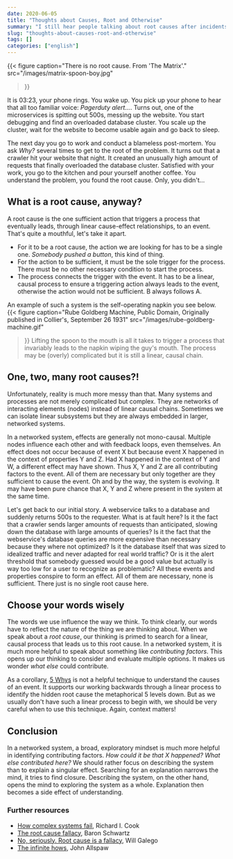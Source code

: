 ```yaml
---
date: 2020-06-05
title: "Thoughts about Causes, Root and Otherwise"
summary: "I still hear people talking about root causes after incidents. In this short essay I explain why it is better to ask about contributing factors instead."
slug: "thoughts-about-causes-root-and-otherwise"
tags: []
categories: ["english"]
---
```


{{< figure
  caption="There is no root cause. From 'The Matrix'."
  src="/images/matrix-spoon-boy.jpg"
>}}

It is 03:23, your phone rings. You wake up. You pick up your phone to hear that all too familiar voice: _Pagerduty alert..._. Turns out, one of the microservices is spitting out 500s, messing up the website. You start debugging and find an overloaded database cluster. You scale up the cluster, wait for the website to become usable again and go back to sleep.

The next day you go to work and conduct a blameless post-mortem. You ask _Why?_ several times to get to the root of the problem. It turns out that a crawler hit your website that night. It created an unusually high amount of requests that finally overloaded the database cluster. Satisfied with your work, you go to the kitchen and pour yourself another coffee. You understand the problem, you found the root cause. Only, you didn't...

## What is a root cause, anyway?

A root cause is the one sufficient action that triggers a process that eventually leads, through linear cause-effect relationships, to an event. That's quite a mouthful, let's take it apart.

- For it to be a root cause, the action we are looking for has to be a single one. _Somebody pushed a button_, this kind of thing.
- For the action to be sufficient, it must be the sole trigger for the process.  There must be no other necessary condition to start the process.
- The process connects the trigger with the event. It has to be a linear,  causal process to ensure a triggering action always leads to the event,  otherwise the action would not be sufficient. B always follows A.

An example of such a system is the self-operating napkin you see below.
{{< figure
  caption="Rube Goldberg Machine, Public Domain, Originally published in Collier's, September 26 1931"
  src="/images/rube-goldberg-machine.gif"
>}}
Lifting the spoon to the mouth is all it takes to trigger a process that invariably leads to the napkin wiping the guy's mouth. The process may be (overly) complicated but it is still a linear, causal chain.

## One, two, many root causes?!

Unfortunately, reality is much more messy than that. Many systems and processes are not merely complicated but complex. They are networks of interacting elements (nodes) instead of linear causal chains. Sometimes we can isolate linear subsystems but they are always embedded in larger, networked systems.

In a networked system, effects are generally not mono-causal. Multiple nodes influence each other and with feedback loops, even themselves. An effect does not occur because of event X but because event X happened in the context of properties Y and Z. Had X happened in the context of Y and W, a different effect may have shown. Thus X, Y and Z are all contributing factors to the event. All of them are necessary but only together are they sufficient to cause the event. Oh and by the way, the system is evolving. It may have been pure chance that X, Y and Z where present in the system at the same time.

Let's get back to our initial story. A webservice talks to a database and suddenly returns 500s to the requester. What is at fault here? Is it the fact that a crawler sends larger amounts of requests than anticipated, slowing down the database with large amounts of queries? Is it the fact that the webservice's database queries are more expensive than necessary because they where not optimized? Is it the database itself that was sized to idealized traffic and never adapted for real world traffic? Or is it the alert threshold that somebody guessed would be a good value but actually is way too low for a user to recognize as problematic? All these events and properties conspire to form an effect. All of them are necessary, none is sufficient. There just is no single root cause here.

## Choose your words wisely

The words we use influence the way we think. To think clearly, our words have to reflect the nature of the thing we are thinking about. When we speak about a _root cause_, our thinking is primed to search for a linear, causal process that leads us to this root cause. In a networked system, it is much more helpful to speak about something like _contributing factors_. This opens up our thinking to consider and evaluate multiple options. It makes us wonder _what else_ could contribute.

As a corollary, [5 Whys](https://en.wikipedia.org/wiki/Five_whys) is not a helpful technique to understand the causes of an event. It supports our working backwards through a linear process to identify the hidden root cause the metaphorical 5 levels down. But as we usually don't have such a linear process to begin with, we should be very careful when to use this technique. Again, context matters!

## Conclusion

In a networked system, a broad, exploratory mindset is much more helpful in identifying contributing factors. _How could it be that X happened? What else contributed here?_ We should rather focus on describing the system than to explain a singular effect. Searching for an explanation narrows the mind, it tries to find closure. Describing the system, on the other hand, opens the mind to exploring the system as a whole. Explanation then becomes a side effect of understanding.

### Further resources

- [How complex systems fail](http://web.mit.edu/2.75/resources/random/How%20Complex%20Systems%20Fail.pdf), Richard I. Cook
- [The root cause fallacy](https://www.xaprb.com/blog/2014/07/21/root-cause-fallacy/), Baron Schwartz
- [No, seriously. Root cause is a fallacy](https://willgallego.com/2018/04/02/no-seriously-root-cause-is-a-fallacy/), Will Galego
- [The infinite hows](https://www.oreilly.com/radar/the-infinite-hows/), John Allspaw
